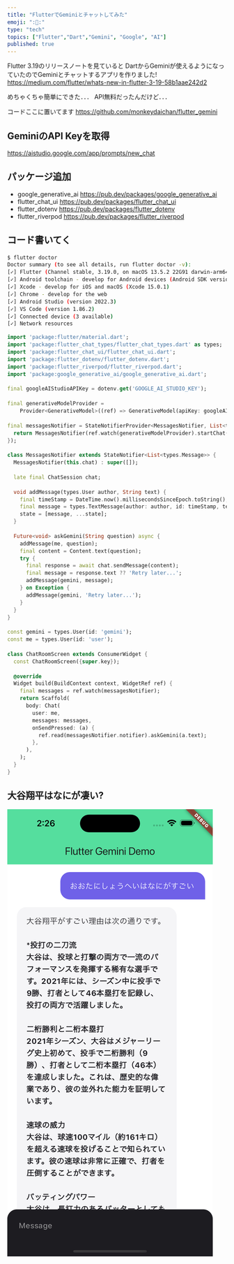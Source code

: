 ```yaml
---
title: "FlutterでGeminiとチャットしてみた"
emoji: ":🤖:"
type: "tech"
topics: ["Flutter","Dart","Gemini", "Google", "AI"]
published: true
---
```


Flutter 3.19のリリースノートを見ていると DartからGeminiが使えるようになっていたのでGeminiとチャットするアプリを作りました!
https://medium.com/flutter/whats-new-in-flutter-3-19-58b1aae242d2

めちゃくちゃ簡単にできた．．．
API無料だったんだけど．．．

コードここに置いてます
https://github.com/monkeydaichan/flutter_gemini


## GeminiのAPI Keyを取得
https://aistudio.google.com/app/prompts/new_chat


## パッケージ追加
- google_generative_ai https://pub.dev/packages/google_generative_ai
- flutter_chat_ui https://pub.dev/packages/flutter_chat_ui
- flutter_dotenv https://pub.dev/packages/flutter_dotenv
- flutter_riverpod https://pub.dev/packages/flutter_riverpod

## コード書いてく
```sh
$ flutter doctor                                                                                                                                           
Doctor summary (to see all details, run flutter doctor -v):
[✓] Flutter (Channel stable, 3.19.0, on macOS 13.5.2 22G91 darwin-arm64, locale ja-US)
[✓] Android toolchain - develop for Android devices (Android SDK version 33.0.2)
[✓] Xcode - develop for iOS and macOS (Xcode 15.0.1)
[✓] Chrome - develop for the web
[✓] Android Studio (version 2022.3)
[✓] VS Code (version 1.86.2)
[✓] Connected device (3 available)
[✓] Network resources
```
```dart
import 'package:flutter/material.dart';
import 'package:flutter_chat_types/flutter_chat_types.dart' as types;
import 'package:flutter_chat_ui/flutter_chat_ui.dart';
import 'package:flutter_dotenv/flutter_dotenv.dart';
import 'package:flutter_riverpod/flutter_riverpod.dart';
import 'package:google_generative_ai/google_generative_ai.dart';

final googleAIStudioAPIKey = dotenv.get('GOOGLE_AI_STUDIO_KEY');

final generativeModelProvider =
    Provider<GenerativeModel>((ref) => GenerativeModel(apiKey: googleAIStudioAPIKey, model: 'gemini-pro'));

final messagesNotifier = StateNotifierProvider<MessagesNotifier, List<types.Message>>((ref) {
  return MessagesNotifier(ref.watch(generativeModelProvider).startChat());
});

class MessagesNotifier extends StateNotifier<List<types.Message>> {
  MessagesNotifier(this.chat) : super([]);

  late final ChatSession chat;

  void addMessage(types.User author, String text) {
    final timeStamp = DateTime.now().millisecondsSinceEpoch.toString();
    final message = types.TextMessage(author: author, id: timeStamp, text: text);
    state = [message, ...state];
  }

  Future<void> askGemini(String question) async {
    addMessage(me, question);
    final content = Content.text(question);
    try {
      final response = await chat.sendMessage(content);
      final message = response.text ?? 'Retry later...';
      addMessage(gemini, message);
    } on Exception {
      addMessage(gemini, 'Retry later...');
    }
  }
}

const gemini = types.User(id: 'gemini');
const me = types.User(id: 'user');

class ChatRoomScreen extends ConsumerWidget {
  const ChatRoomScreen({super.key});

  @override
  Widget build(BuildContext context, WidgetRef ref) {
    final messages = ref.watch(messagesNotifier);
    return Scaffold(
      body: Chat(
        user: me,
        messages: messages,
        onSendPressed: (a) {
          ref.read(messagesNotifier.notifier).askGemini(a.text);
        },
      ),
    );
  }
}
```

## 大谷翔平はなにが凄い?

![](/images/flutter-gemini-20240219/1.png)



